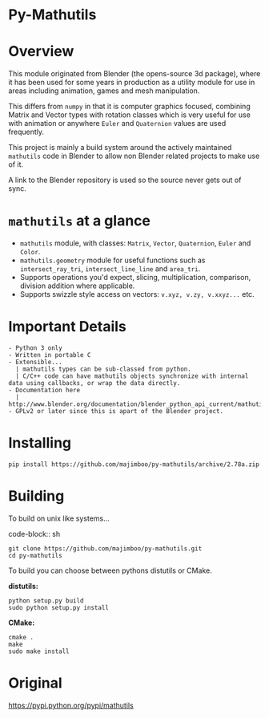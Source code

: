 # Py-Mathutils

Overview
========

This module originated from Blender (the opens-source 3d package),
where it has been used for some years in production as a utility module for use in areas including animation,
games and mesh manipulation.

This differs from ``numpy`` in that it is computer graphics focused,
combining Matrix and Vector types with rotation classes which is very useful
for use with animation or anywhere ``Euler`` and ``Quaternion`` values are used frequently.

This project is mainly a build system around the actively maintained ``mathutils`` code in
Blender to allow non Blender related projects to make use of it.

A link to the Blender repository is used so the source never gets out of sync.

``mathutils`` at a glance
=========================

- ``mathutils`` module, with classes: ``Matrix``, ``Vector``, ``Quaternion``, ``Euler`` and ``Color``.
- ``mathutils.geometry`` module for useful functions such as
  ``intersect_ray_tri``, ``intersect_line_line`` and ``area_tri``.
- Supports operations you'd expect, slicing, multiplication, comparison, division addition where applicable.
- Supports swizzle style access on vectors: `v.xyz, v.zy, v.xxyz...` etc.

Important Details
=================

    - Python 3 only
    - Written in portable C
    - Extensible...
      | mathutils types can be sub-classed from python.
      | C/C++ code can have mathutils objects synchronize with internal data using callbacks, or wrap the data directly.
    - Documentation here
      | http://www.blender.org/documentation/blender_python_api_current/mathutils.html
    - GPLv2 or later since this is apart of the Blender project.

Installing
==========

    pip install https://github.com/majimboo/py-mathutils/archive/2.78a.zip

Building
========

To build on unix like systems...

code-block:: sh

    git clone https://github.com/majimboo/py-mathutils.git
    cd py-mathutils

To build you can choose between pythons distutils or CMake.

**distutils:**

    python setup.py build
    sudo python setup.py install

**CMake:**

    cmake .
    make
    sudo make install

Original
========

https://pypi.python.org/pypi/mathutils